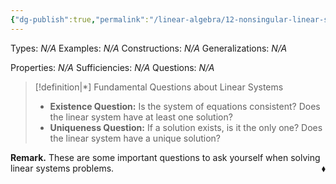```yaml
---
{"dg-publish":true,"permalink":"/linear-algebra/12-nonsingular-linear-systems/12-7-fundamental-questions-about-linear-systems/","tags":["Type/Definition","Topic/Linear_Algebra"]}
---
```


Types: *N/A*
Examples: *N/A*
Constructions: *N/A*
Generalizations: *N/A*

Properties: *N/A*
Sufficiencies: *N/A*
Questions: *N/A*

> [!definition|*] Fundamental Questions about Linear Systems
> - **Existence Question:** Is the system of equations consistent? Does the linear system have at least one solution?
> - **Uniqueness Question:** If a solution exists, is it the only one? Does the linear system have a unique solution?

**Remark.** These are some important questions to ask yourself when solving linear systems problems.
 <span style='float:right;'>$\blacklozenge$</span>